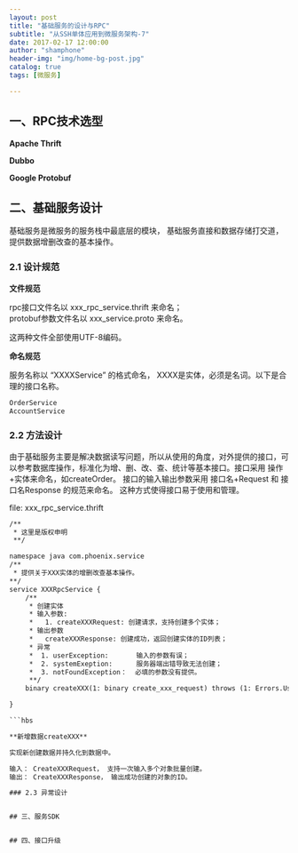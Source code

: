 ```yaml
---
layout: post
title: "基础服务的设计与RPC"
subtitle: "从SSH单体应用到微服务架构-7"
date: 2017-02-17 12:00:00
author: "shamphone"
header-img: "img/home-bg-post.jpg"
catalog: true
tags: [微服务]

---
```



## 一、RPC技术选型

**Apache Thrift** 

**Dubbo**  

**Google Protobuf**



## 二、基础服务设计

基础服务是微服务的服务栈中最底层的模块， 基础服务直接和数据存储打交道，提供数据增删改查的基本操作。

### 2.1 设计规范

**文件规范**

rpc接口文件名以 xxx_rpc_service.thrift 来命名；   
protobuf参数文件名以 xxx_service.proto 来命名。 

这两种文件全部使用UTF-8编码。

**命名规范**

服务名称以 “XXXXService” 的格式命名， XXXX是实体，必须是名词。以下是合理的接口名称。

```hbs
OrderService
AccountService

```

### 2.2 方法设计

由于基础服务主要是解决数据读写问题，所以从使用的角度，对外提供的接口，可以参考数据库操作，标准化为增、删、改、查、统计等基本接口。接口采用 操作+实体来命名，如createOrder。 接口的输入输出参数采用 接口名+Request 和 接口名Response 的规范来命名。 这种方式使得接口易于使用和管理。 

file: xxx_rpc_service.thrift
```hbs
/**
 * 这里是版权申明
 **/

namespace java com.phoenix.service 
/**
 * 提供关于XXX实体的增删改查基本操作。 
**/
service XXXRpcService {
	/**
	 * 创建实体
	 * 输入参数:
	 *   1. createXXXRequest: 创建请求，支持创建多个实体；
	 * 输出参数
	 *   createXXXResponse: 创建成功，返回创建实体的ID列表；
	 * 异常
	 *  1. userException:		输入的参数有误；
	 *  2. systemExeption:		服务器端出错导致无法创建； 
	 *  3. notFoundException：  必填的参数没有提供。
	 **/
	binary createXXX(1: binary create_xxx_request) throws (1: Errors.UserException userException, 2: Errors.systemException, 3: Errors.notFoundException)

}

```hbs

**新增数据createXXX**

实现新创建数据并持久化到数据中。 

输入： CreateXXXRequest， 支持一次输入多个对象批量创建。 
输出： CreateXXXResponse， 输出成功创建的对象的ID。

### 2.3 异常设计


## 三、服务SDK 


## 四、接口升级

